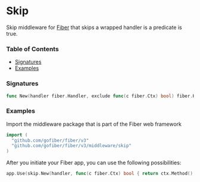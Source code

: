 # Skip
Skip middleware for [Fiber](https://github.com/gofiber/fiber) that skips a wrapped handler is a predicate is true.

### Table of Contents
- [Signatures](#signatures)
- [Examples](#examples)


### Signatures
```go
func New(handler fiber.Handler, exclude func(c fiber.Ctx) bool) fiber.Handler
```

### Examples
Import the middleware package that is part of the Fiber web framework
```go
import (
  "github.com/gofiber/fiber/v3"
  "github.com/gofiber/fiber/v3/middleware/skip"
)
```

After you initiate your Fiber app, you can use the following possibilities:
```go
app.Use(skip.New(handler, func(c fiber.Ctx) bool { return ctx.Method() == fiber.MethodOptions }))
```
